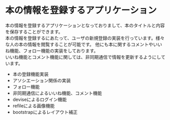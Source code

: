  # 本の情報を登録するアプリケーション

本の情報を登録するアプリケーションとなっておりまして、本のタイトルと内容を保存することができます。</br>
本の情報を登録するにあたって、ユーザの新規登録の実装を行っています。様々な人の本の情報を閲覧することが可能です。
他にも本に関するコメントやいいね機能、フォロー機能の実装をしております。</br>
いいね機能とコメント機能に関しては、非同期通信で情報を更新するようにしています。

* 本の登録機能実装
* アソシエーション関係の実装
* フォロー機能
* 非同期通信によるいいね機能、コメント機能
* deviseによるログイン機能
* refileによる画像機能
* bootstrapによるレイアウト補正


